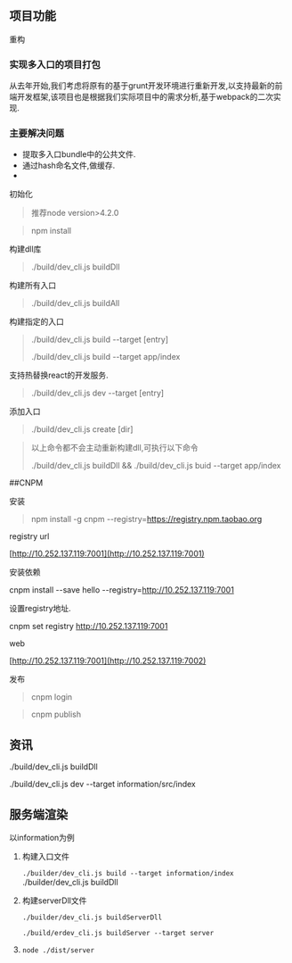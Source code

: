 
项目功能
-----

重构


### 实现多入口的项目打包

从去年开始,我们考虑将原有的基于grunt开发环境进行重新开发,以支持最新的前端开发框架,该项目也是根据我们实际项目中的需求分析,基于webpack的二次实现.

### 主要解决问题

- 提取多入口bundle中的公共文件.
- 通过hash命名文件,做缓存.
- 



初始化

>推荐node version>4.2.0

>npm install
>
>



构建dll库
>./build/dev_cli.js buildDll


构建所有入口
>./build/dev_cli.js buildAll


构建指定的入口
>./build/dev_cli.js build --target [entry]
>
>./build/dev_cli.js build --target app/index

支持热替换react的开发服务.
>./build/dev_cli.js dev --target [entry]

添加入口
>./build/dev_cli.js create [dir]

>以上命令都不会主动重新构建dll,可执行以下命令
>
>./build/dev_cli.js buildDll && ./build/dev_cli.js buid --target app/index

##CNPM

安装

>npm install -g cnpm --registry=https://registry.npm.taobao.org

registry url

[http://10.252.137.119:7001](http://10.252.137.119:7001)

安装依赖

>
cnpm install --save hello --registry=http://10.252.137.119:7001

设置registry地址.

>
cnpm set registry http://10.252.137.119:7001

web

[http://10.252.137.119:7001](http://10.252.137.119:7002)

发布

> cnpm login

> cnpm publish


资讯
-------

./build/dev_cli.js buildDll

./build/dev_cli.js dev --target information/src/index


服务端渲染
-----

以information为例

1. 构建入口文件

	`./builder/dev_cli.js build --target information/index`
	./builder/dev_cli.js buildDll

	
2. 构建serverDll文件

	`./builder/dev_cli.js buildServerDll`

	`./build/erdev_cli.js buildServer --target server`

3. 	
	`node ./dist/server`
	
